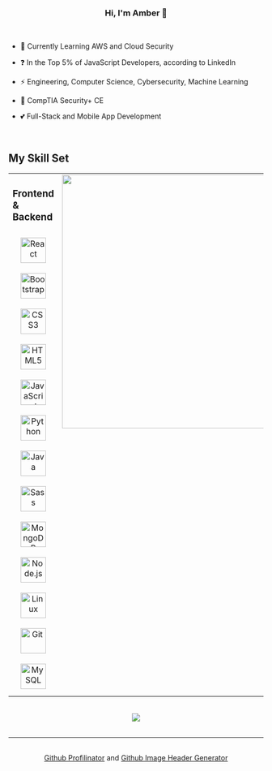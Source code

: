 ### <div align="center">Hi, I'm Amber 🌴</div>  

<br/>

  
- 🌱  Currently Learning AWS and Cloud Security
  

- ❓  In the Top 5% of JavaScript Developers, according to LinkedIn
  

- ⚡  Engineering, Computer Science, Cybersecurity, Machine Learning


- 🐑  CompTIA Security+ CE
  

- 💕  Full-Stack and Mobile App Development

<br/>

## My Skill Set  
<table><tr><td valign="top" width="50%">



### Frontend & Backend
<div align="center">  
<img style="margin: 10px" src="https://profilinator.rishav.dev/skills-assets/react-original-wordmark.svg" alt="React" height="50" />  
<img style="margin: 10px" src="https://profilinator.rishav.dev/skills-assets/bootstrap-plain.svg" alt="Bootstrap" height="50" />  
<img style="margin: 10px" src="https://profilinator.rishav.dev/skills-assets/css3-original-wordmark.svg" alt="CSS3" height="50" />  
<img style="margin: 10px" src="https://profilinator.rishav.dev/skills-assets/html5-original-wordmark.svg" alt="HTML5" height="50" />  
<img style="margin: 10px" src="https://profilinator.rishav.dev/skills-assets/javascript-original.svg" alt="JavaScript" height="50" />  
<img style="margin: 10px" src="https://profilinator.rishav.dev/skills-assets/python-original.svg" alt="Python" height="50" />  
<img style="margin: 10px" src="https://profilinator.rishav.dev/skills-assets/java-original-wordmark.svg" alt="Java" height="50" />  
<img style="margin: 10px" src="https://profilinator.rishav.dev/skills-assets/sass-original.svg" alt="Sass" height="50" />    
<img style="margin: 10px" src="https://profilinator.rishav.dev/skills-assets/mongodb-original-wordmark.svg" alt="MongoDB" height="50" />  
<img style="margin: 10px" src="https://profilinator.rishav.dev/skills-assets/nodejs-original-wordmark.svg" alt="Node.js" height="50" />  
<img style="margin: 10px" src="https://profilinator.rishav.dev/skills-assets/linux-original.svg" alt="Linux" height="50" />   
<img style="margin: 10px" src="https://profilinator.rishav.dev/skills-assets/git-scm-icon.svg" alt="Git" height="50" />  
<img style="margin: 10px" src="https://profilinator.rishav.dev/skills-assets/mysql-original-wordmark.svg" alt="MySQL" height="50" />   
</div>

</td><td valign="top" width="50%">
  
<div align="center">  
<div align="center"><img src="https://github-readme-stats.vercel.app/api/top-langs/?username=AmberMichaelis&layout=compact&langs_count=8&hide_border=true" align="center" style="width: 500px"/></div>
</div>


</td></tr></table>  

<br/>
<div align="center">
<img src="https://komarev.com/ghpvc/?username=amberm31&&style=flat-square" align="center" />
</div>
<br/>

---
<br/>
<div align="center"><a href="https://profilinator.rishav.dev/" target="_blank">Github Profilinator</a> and <a href="https://github.com/leviarista/github-profile-header-generator" target="_blank">Github Image Header Generator</a></div>

